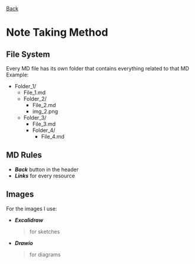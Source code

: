 [Back](../README.md)
# Note Taking Method


## File System
Every MD file has its own folder that contains everything related to that MD  
Example:  

- Folder_1/
  - File_1.md
  - Folder_2/
    - File_2.md
    - img_2.png
  - Folder_3/
    - File_3.md
    - Folder_4/
      - File_4.md

## MD Rules
- ***Back*** button in the header  
- ***Links*** for every resource

## Images  
For the images I use:
- ***Excalidraw***  
  > for sketches
- ***Drawio***  
  > for diagrams